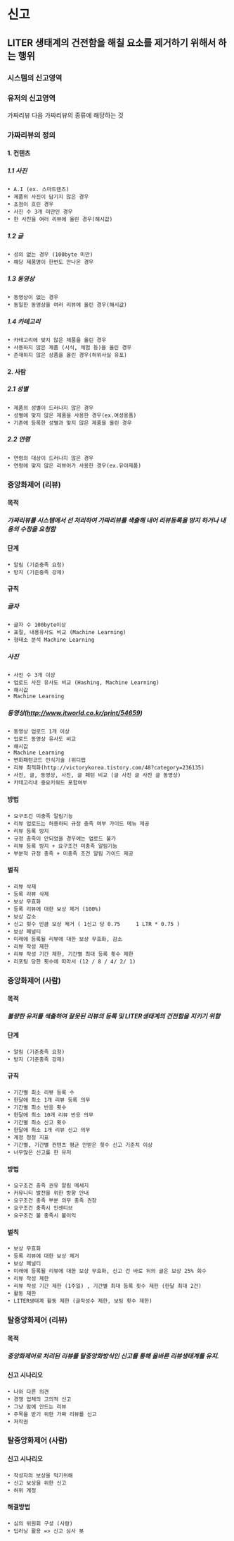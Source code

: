 # 신고


## LITER 생태계의 건전함을 해칠 요소를 제거하기 위해서 하는 행위

### 시스템의 신고영역
### 유저의 신고영역

가짜리뷰
다음 가짜리뷰의 종류에 해당하는 것


### 가짜리뷰의 정의

#### 1. 컨텐츠
 
##### 1.1 사진
	• A.I (ex. 스마트렌즈)
	• 제품의 사진이 담기지 않은 경우
	• 초점이 흐린 경우
	• 사진 수 3개 미만인 경우
	• 한 사진을 여러 리뷰에 올린 경우(해시값)
    
##### 1.2 글
	• 성의 없는 경우 (100byte 미만)
	• 해당 제품명이 한번도 안나온 경우
    
##### 1.3 동영상
	• 동영상이 없는 경우
	• 동일한 동영상을 여러 리뷰에 올린 경우(해시값)
    
##### 1.4 카테고리
	• 카테고리에 맞지 않은 제품을 올린 경우
	• 사용하지 않은 제품 (시식, 체험 등)을 올린 경우
	• 존재하지 않은 상품을 올린 경우(허위사실 유포)

#### 2. 사람
##### 2.1 성별
	• 제품의 성별이 드러나지 않은 경우
	• 성별에 맞지 않은 제품을 사용한 경우(ex.여성용품)
	• 기존에 등록한 성별과 맞지 않은 제품을 올린 경우

##### 2.2 연령
	• 연령의 대상이 드러나지 않은 경우
	• 연령에 맞지 않은 리뷰어가 사용한 경우(ex.유아제품)

### 중앙화제어 (리뷰)

#### 목적
##### 가짜리뷰를 시스템에서 선 처리하여 가짜리뷰를 색출해 내어 리뷰등록을 방지 하거나 내용의 수정을 요청함

#### 단계
	• 알림 (기준충족 요청)
	• 방지 (기준충족 강제) 

#### 규칙
##### 글자 
	• 글자 수 100byte이상
	• 표절, 내용유사도 비교 (Machine Learning)
	• 형태소 분석 Machine Learning 
##### 사진 
	• 사진 수 3개 이상
	• 업로드 사진 유사도 비교 (Hashing, Machine Learning)
	• 해시값
	• Machine Learning
##### 동영상(http://www.itworld.co.kr/print/54659)
	• 동영상 업로드 1개 이상
	• 업로드 동영상 유사도 비교
	• 해시값
	• Machine Learning
	• 변화패턴코드 인식기술 (위디랩
	• 리뷰 최적화(http://victorykorea.tistory.com/48?category=236135)
	• 사진, 글, 동영상, 사진, 글 패턴 비교 (글 사진 글 사진 글 동영상)
	• 카테고리내 중요키워드 포함여부

#### 방법
	• 요구조건 미충족 알림기능
	• 리뷰 업로드는 허용하되 규정 충족 여부 가이드 메뉴 제공
	• 리뷰 등록 방지
	• 규정 충족이 안되었을 경우에는 업로드 불가
	• 리뷰 등록 방지 + 요구조건 미충족 알림기능
	• 부분적 규정 충족 + 미충족 조건 알림 가이드 제공

#### 벌칙
	• 리뷰 삭제
	• 등록 리뷰 삭제
	• 보상 무효화
	• 등록 리뷰에 대한 보상 제거 (100%)
	• 보상 감소
	• 신고 횟수 만큼 보상 제거 ( 1신고 당 0.75     1 LTR * 0.75 )
	• 보상 페널티
	• 미래에 등록될 리뷰에 대한 보상 무효화, 감소
	• 리뷰 작성 제한
	• 리뷰 작성 기간 제한, 기간별 최대 등록 횟수 제한 
	• 리포팅 당한 횟수에 따라서 (12 / 8 / 4/ 2/ 1)


### 중앙화제어 (사람)
#### 목적
##### 불량한 유저를 색출하여 잘못된 리뷰의 등록 및 LITER생태계의 건전함을 지키기 위함

#### 단계
	• 알림 (기준충족 요청)
	• 방지 (기준충족 강제) 

#### 규칙
	• 기간별 최소 리뷰 등록 수 
	• 한달에 최소 1개 리뷰 등록 의무 
	• 기간별 최소 반응 횟수
	• 한달에 최소 10개 리뷰 반응 의무
	• 기간별 최소 신고 횟수
	• 한달에 최소 1개 리뷰 신고 의무
	• 계정 청정 지표
	• 기간별, 기간별 컨텐츠 평균 안받은 횟수 신고 기준치 이상
	• 너무많은 신고를 한 유저

#### 방법
	• 요구조건 충족 권유 알림 메세지
	• 커뮤니티 발전을 위한 방향 안내
	• 요구조건 충족 부분 의무 충족 권장
	• 요구조건 충족시 인센티브
	• 요구조건 불 충족시 불이익

#### 벌칙
	• 보상 무효화
	• 등록 리뷰에 대한 보상 제거
	• 보상 페널티
	• 미래에 등록될 리뷰에 대한 보상 무효화, 신고 건 바로 뒤의 글은 보상 25% 회수
	• 리뷰 작성 제한
	• 리뷰 작성 기간 제한 (1주일) , 기간별 최대 등록 횟수 제한 (한달 최대 2건)
	• 활동 제한
	• LITER생태계 활동 제한 (글작성수 제한, 보팅 횟수 제한)

### 탈중앙화제어 (리뷰)

#### 목적
##### 중앙화제어로 처리된 리뷰를 탈중앙화방식인 신고를 통해 올바른 리뷰생태계를 유지.

#### 신고 시나리오 
	• 나와 다른 의견 
	• 경쟁 업체의 고의적 신고
	• 그냥 맘에 안드는 리뷰
	• 주목을 받기 위한 가짜 리뷰를 신고 
	• 저작권


### 탈중앙화제어 (사람)

#### 신고 시나리오
	• 작성자의 보상을 막기위해
	• 신고 보상을 위한 신고
	• 허위 계정

#### 해결방법
	• 심의 위원회 구성 (사람)
	• 딥러닝 활용 => 신고 심사 봇 

